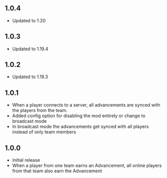 ## 1.0.4

- Updated to 1.20

## 1.0.3

- Updated to 1.19.4

## 1.0.2

- Updated to 1.19.3

## 1.0.1

- When a player connects to a server, all advancements
  are synced with the players from the team.
- Added config option for disabling the mod entirely or change to broadcast mode
- In broadcast mode the advancements get synced with
  all players instead of only team members

## 1.0.0

- Initial release
- When a player from one team earns an Advancement,
  all online players from that team also earn the Advancement
